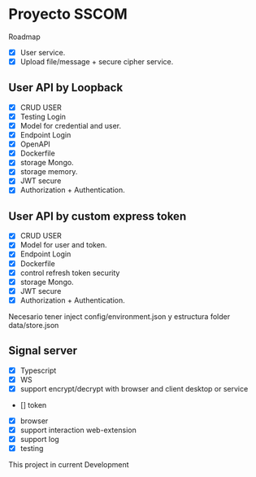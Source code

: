# Proyecto SSCOM

Roadmap

- [x] User service.
- [x] Upload file/message + secure cipher service.

## User API by Loopback

- [x] CRUD USER
- [x] Testing Login
- [x] Model for credential and user.
- [x] Endpoint Login
- [x] OpenAPI
- [X] Dockerfile
- [X] storage Mongo.
- [X] storage memory.
- [X] JWT secure
- [X] Authorization + Authentication.

## User API by custom express token

- [x] CRUD USER
- [x] Model for user and token.
- [x] Endpoint Login
- [X] Dockerfile
- [X] control refresh token security
- [X] storage Mongo.
- [X] JWT secure
- [X] Authorization + Authentication.

Necesario tener inject config/environment.json y estructura folder data/store.json

## Signal server

- [X] Typescript
- [X] WS
- [X] support encrypt/decrypt with browser and client desktop or service 
- [] token
- [X] browser
- [X] support interaction web-extension
- [X] support log
- [X] testing

This project in current Development

